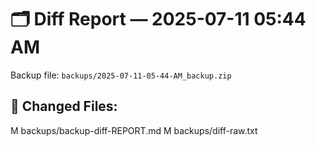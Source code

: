 # 🗂️ Diff Report — 2025-07-11 05:44 AM
Backup file: `backups/2025-07-11-05-44-AM_backup.zip`

## 📂 Changed Files:
M	backups/backup-diff-REPORT.md
M	backups/diff-raw.txt
